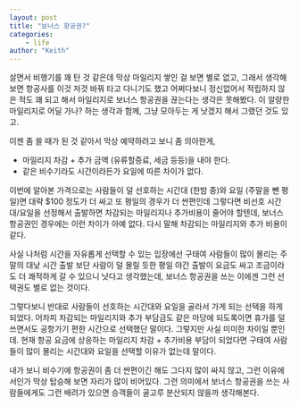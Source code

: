 ```yaml
---
layout: post
title: "보너스 항공권?"
categories:
    - life
author: "Keith"
---
```


살면서 비행기를 꽤 탄 것 같은데 막상 마일리지 쌓인 걸 보면 별로 없고, 그래서 생각해보면 항공사를 이것 저것 바꿔 타고 다니기도 했고 어쩌다보니 정신없어서 적립하지 않은 적도 꽤 되고 해서 마일리지로 보너스 항공권을 끊는다는 생각은 못해봤다. 이 알량한 마일리지로 어딜 가나? 하는 생각과 함께, 그냥 모아두는 게 낫겠지 해서 그랬던 것도 있고.

이젠 좀 쓸 때가 된 것 같아서 막상 예약하려고 보니 좀 의아한게, 
- 마일리지 차감 + 추가 금액 (유류할증료, 세금 등등)을 내야 한다.
- 같은 비수기라도 시간이라든가 요일에 따른 차이가 없다.

이번에 알아본 가격으로는 사람들이 덜 선호하는 시간대 (한밤 중)와 요일 (주말을 뺀 평일)면 대략 $100 정도가 더 싸고 또 평일의 경우가 더 싼편인데 그렇다면 비선호 시간대/요일을 선정해서 출발하면 차감되는 마일리지나 추가비용이 줄어야 할텐데, 보너스 항공권인 경우에는 이런 차이가 아예 없다. 다시 말해 차감되는 마일리지와 추가 비용이 같다. 

사실 나처럼 시간을 자유롭게 선택할 수 있는 입장에선 구태여 사람들이 많이 몰리는 주말의 대낮 시간 출발 보단 사람이 덜 몰릴 듯한 평일 야간 출발이 요금도 싸고 조금이라도 더 쾌적하게 갈 수 있으니 낫다고 생각했는데, 보너스 항공권을 쓰는 이에겐 그런 선택권도 별로 없는 것이다. 

그렇다보니 반대로 사람들이 선호하는 시간대와 요일을 골라서 가게 되는 선택을 하게 되었다. 어차피 차감되는 마일리지와 추가 부담금도 같은 마당에 되도록이면 휴가를 덜 쓰면서도 공항가기 편한 시간으로 선택했단 말이다. 그렇지만 사실 미미한 차이일 뿐인데. 현재 항공 요금에 상응하는 마일리지 차감 + 추가비용 부담이 되었다면 구태여 사람들이 많이 몰리는 시간대와 요일을 선택할 이유가 없는데 말이다.

내가 보니 비수기에 항공권이 좀 더 싼편이긴 해도 그다지 많이 싸지 않고, 그런 이유에서인가 막상 탑승해 보면 자리가 많이 비어있다. 그런 의미에서 보너스 항공권을 쓰는 사람들에게도 그런 배려가 있으면 승객들이 골고루 분산되지 않을까 생각해본다. 